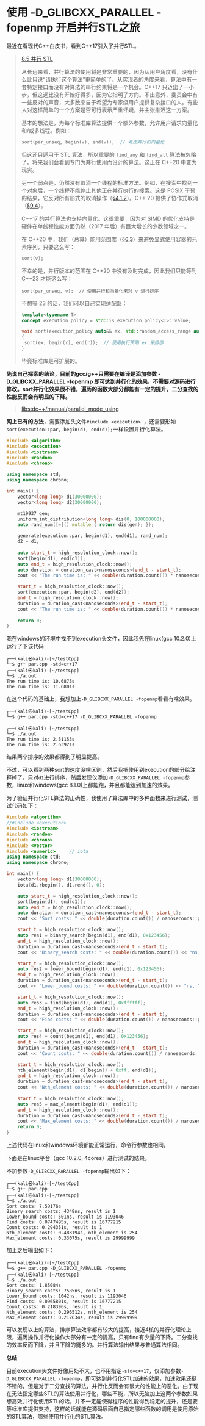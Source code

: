 # 使用 -D_GLIBCXX_PARALLEL -fopenmp 开启并行STL之旅

最近在看现代C++白皮书，看到C++17引入了并行STL。

> [8.5 并行 STL](https://github.com/Cpp-Club/Cxx_HOPL4_zh/blob/main/08.md#85-%E5%B9%B6%E8%A1%8C-stl)
>
> 从长远来看，并行算法的使用将是非常重要的，因为从用户角度看，没有什么比只说“请执行这个算法”更简单的了。从实现者的角度来看，算法中有一套特定接口而没有对算法的串行约束将是一个机会。C++17 只迈出了一小步，但这远比没有开始好得多，因为它指明了方向。不出意外，委员会中有一些反对的声音，大多数来自于希望为专家级用户提供复杂接口的人。有些人对这样简单的一个方案是否可行表示严重怀疑，并主张推迟这一方案。
>
> 基本的想法是，为每个标准库算法提供一个额外参数，允许用户请求向量化和/或多线程。例如：
>
> ```cpp
> sort(par_unseq, begin(v), end(v));  // 考虑并行和向量化
> ```
>
> 但这还只适用于 STL 算法，所以重要的 `find_any` 和 `find_all` 算法被忽略了。将来我们会看到专门为并行使用而设计的算法。这正在 C++20 中变为现实。
>
> 另一个弱点是，仍然没有取消一个线程的标准方法。例如，在搜索中找到一个对象后，一个线程不能停止其他正在并行执行的搜索。这是 POSIX 干预的结果，它反对所有形式的取消操作（[§4.1.2](https://github.com/Cpp-Club/Cxx_HOPL4_zh/blob/main/04.md#412-线程和锁)）。C++ 20 提供了协作式取消（[§9.4](https://github.com/Cpp-Club/Cxx_HOPL4_zh/blob/main/09.md#94-并发)）。
>
> C++17 的并行算法也支持向量化。这很重要，因为对 SIMD 的优化支持是硬件在单线程性能方面仍然（2017 年后）有巨大增长的少数领域之一。
>
> 在 C++20 中，我们（总算）能用范围库（[§6.3](https://github.com/Cpp-Club/Cxx_HOPL4_zh/blob/main/06.md#63-concepts-ts)）来避免显式使用容器的元素序列，只要这么写：
>
> ```cpp
> sort(v);
> ```
>
> 不幸的是，并行版本的范围在 C++20 中没有及时完成，因此我们只能等到 C++23 才能这么写：
>
> ```
> sort(par_unseq, v);  // 使用并行和向量化来对 v 进行排序
> ```
>
> 不想等 23 的话，我们可以自己实现适配器：
>
> ```cpp
> template<typename T>
> concept execution_policy = std::is_execution_policy<T>::value;
> 
> void sort(execution_policy auto&& ex, std::random_access_range auto& r)
> {
>  sort(ex, begin(r), end(r));  // 使用执行策略 ex 来排序
> }
> ```
>
> 毕竟标准库是可扩展的。



**先说自己探索的结论，目前的gcc/g++只需要在编译是添加参数 -D_GLIBCXX_PARALLEL -fopenmp 即可达到并行化的效果，不需要对源码进行修改。sort并行化效果很不错，遍历的函数大部分都能有一定的提升，二分查找的性能反而会有明显的下降。**

> [libstdc++/manual/parallel_mode_using](http://gcc.gnu.org/onlinedocs/libstdc++/manual/parallel_mode_using.html)



**网上已有的方法**，需要添加头文件`#include <execution> `，还需要形如`  sort(execution::par, begin(d), end(d)); `一样设置并行化算法。

```cpp
#include <algorithm>
#include <execution>
#include <iostream>
#include <random>
#include <chrono>   

using namespace std;
using namespace chrono;

int main() {
    vector<long long> d1(30000000);
    vector<long long> d2(30000000);

    mt19937 gen;
    uniform_int_distribution<long long> dis(0, 100000000);
    auto rand_num([=]() mutable { return dis(gen); });

    generate(execution::par, begin(d1), end(d1), rand_num);
    d2 = d1;
    
    auto start_t = high_resolution_clock::now();
    sort(begin(d1), end(d1));
    auto end_t = high_resolution_clock::now();
    auto duration = duration_cast<nanoseconds>(end_t - start_t);
    cout << "The run time is: " << double(duration.count()) * nanoseconds::period::num / nanoseconds::period::den << "s" << endl;

    start_t = high_resolution_clock::now();
    sort(execution::par, begin(d2), end(d2));
    end_t = high_resolution_clock::now();
    duration = duration_cast<nanoseconds>(end_t - start_t);
    cout << "The run time is: " << double(duration.count()) * nanoseconds::period::num / nanoseconds::period::den << "s" << endl;
  
    return 0;
}
```

我在windows的环境中找不到execution头文件，因此我先在linux(gcc 10.2.0)上运行了下该代码

```shell
┌──(kali㉿kali)-[~/testCpp]
└─$ g++ par.cpp -std=c++17                                                                                                                                                                             
┌──(kali㉿kali)-[~/testCpp]
└─$ ./a.out               
The run time is: 10.6875s
The run time is: 11.6801s
```

在这个代码的基础上，我想加上`-D_GLIBCXX_PARALLEL -fopenmp`看看有啥效果。

```shell
┌──(kali㉿kali)-[~/testCpp]
└─$ g++ par.cpp -std=c++17 -D_GLIBCXX_PARALLEL -fopenmp
                                                                                                                          
┌──(kali㉿kali)-[~/testCpp]
└─$ ./a.out                                            
The run time is: 2.51153s
The run time is: 2.63921s                     
```

结果两个排序的效果都得到了明显提高。



不过，可以看到两种sort的速度没啥区别，然后我把使用到execution的部分给注释掉了，只对`d1`进行排序，然后发现仅添加`-D_GLIBCXX_PARALLEL -fopenmp`参数，linux和windows(gcc 8.1.0)上都能跑，并且都能达到加速的效果。



为了验证并行化STL算法的正确性，我使用了算法库中的多种函数来进行测试，测试代码如下：

```cpp
#include <algorithm>
//#include <execution>
#include <iostream>
#include <random>
#include <chrono>   
#include <vector>   
#include <numeric>     // iota
using namespace std;
using namespace chrono;

int main() {
    vector<long long> d1(30000000);
    iota(d1.rbegin(), d1.rend(), 0);

    auto start_t = high_resolution_clock::now();
    sort(begin(d1), end(d1));
    auto end_t = high_resolution_clock::now();
    auto duration = duration_cast<nanoseconds>(end_t - start_t);
    cout << "Sort costs: " << double(duration.count()) / nanoseconds::period::den << "s" << endl;

    start_t = high_resolution_clock::now();
    auto res1 = binary_search(begin(d1), end(d1), 0x123456);
    end_t = high_resolution_clock::now();
    duration = duration_cast<nanoseconds>(end_t - start_t);
    cout << "Binary_search costs: " << double(duration.count()) << "ns, " << "result is " << res1 << endl;

    start_t = high_resolution_clock::now();
    auto res2 = lower_bound(begin(d1), end(d1), 0x123456);
    end_t = high_resolution_clock::now();
    duration = duration_cast<nanoseconds>(end_t - start_t);
    cout << "Lower_bound costs: " << double(duration.count()) << "ns, " << "result is " << *res2 << endl;

    start_t = high_resolution_clock::now();
    auto res3 = find(begin(d1), end(d1), 0xffffff);
    end_t = high_resolution_clock::now();
    duration = duration_cast<nanoseconds>(end_t - start_t);
    cout << "Find costs: " << double(duration.count()) / nanoseconds::period::den << "s, " << "result is " << *res3 << endl;

    start_t = high_resolution_clock::now();
    auto res4 = count(begin(d1), end(d1), 0x123456);
    end_t = high_resolution_clock::now();
    duration = duration_cast<nanoseconds>(end_t - start_t);
    cout << "Count costs: " << double(duration.count()) / nanoseconds::period::den << "s, " << "result is " << res4 << endl;

    start_t = high_resolution_clock::now();
    nth_element(begin(d1), d1.begin() + 0xff, end(d1));
    end_t = high_resolution_clock::now();
    duration = duration_cast<nanoseconds>(end_t - start_t);
    cout << "Nth_element costs: " << double(duration.count()) / nanoseconds::period::den << "s, " << "nth_element is " << d1[0xff - 1] << endl;
    
    start_t = high_resolution_clock::now();
    auto res5 = max_element(begin(d1), end(d1));
    end_t = high_resolution_clock::now();
    duration = duration_cast<nanoseconds>(end_t - start_t);
    cout << "Max_element costs: " << double(duration.count()) / nanoseconds::period::den << "s, " << "result is " << *res5 << endl;
    return 0;
}
```

上述代码在linux和windows环境都能正常运行，命令行参数也相同。

下面是在linux平台（gcc 10.2.0, 4cores）进行测试的结果。

不加参数`-D_GLIBCXX_PARALLEL -fopenmp`输出如下：

```shell
┌──(kali㉿kali)-[~/testCpp]
└─$ g++ par.cpp                                                                                                                                        
┌──(kali㉿kali)-[~/testCpp]
└─$ ./a.out
Sort costs: 7.59176s
Binary_search costs: 4348ns, result is 1
Lower_bound costs: 501ns, result is 1193046
Find costs: 0.0747495s, result is 16777215
Count costs: 0.294351s, result is 1
Nth_element costs: 0.483194s, nth_element is 254
Max_element costs: 0.33075s, result is 29999999
```

加上之后输出如下：

```shell
┌──(kali㉿kali)-[~/testCpp]
└─$ g++ par.cpp -D_GLIBCXX_PARALLEL -fopenmp                                                                                                                   
┌──(kali㉿kali)-[~/testCpp]
└─$ ./a.out                                 
Sort costs: 1.85084s
Binary_search costs: 7585ns, result is 1
Lower_bound costs: 1042ns, result is 1193046
Find costs: 0.0965801s, result is 16777215
Count costs: 0.218396s, result is 1
Nth_element costs: 0.296512s, nth_element is 254
Max_element costs: 0.212634s, result is 29999999
```

可以发现以上的算法，排序算法效率都有较大的提高，接近4核的并行化理论上限，遍历操作并行化操作大部分有一定的提高，只有find有少量的下降。二分查找的效率反而下降，并且下降的挺多的。并行算法输出结果与普通算法相同。



**总结**

目前execution头文件好像用处不大，也不用指定`-std=c++17`，仅添加参数`-D_GLIBCXX_PARALLEL -fopenmp`，即可达到并行化STL加速的效果，加速效果还挺不错的，但是对于二分查找的算法，并行化反而会有很大的性能上的恶化。由于现在无法指定哪些STL的算法使用并行化，哪些不能，所以无脑加上这两个参数如果想高效并行化使用STL的话，并不一定能使得程序的性能得到稳定的提升，还是要等标准库提供支持，这样的话就能在源码层面自己指定哪些函数的调用是使用原始的STL算法，哪些使用并行化的STL算法。

